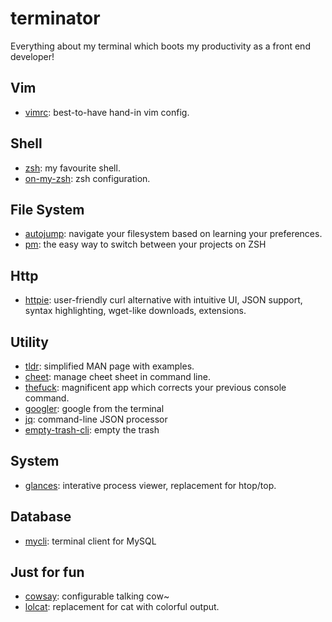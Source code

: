 # terminator

Everything about my terminal which boots my productivity as a front end developer!

## Vim
* [vimrc](https://github.com/amix/vimrc): best-to-have hand-in vim config.

## Shell
* [zsh](https://www.zsh.org/): my favourite shell.
* [on-my-zsh](https://github.com/robbyrussell/oh-my-zsh): zsh configuration.

## File System
* [autojump](https://github.com/wting/autojump): navigate your filesystem based on learning your preferences.
* [pm](https://github.com/Angelmmiguel/pm): the easy way to switch between your projects on ZSH

## Http
* [httpie](https://github.com/jakubroztocil/httpie/): user-friendly curl alternative with intuitive UI, JSON support, syntax highlighting, wget-like downloads, extensions.

## Utility
* [tldr](https://github.com/raylee/tldr): simplified MAN page with examples.
* [cheet](https://github.com/chrisallenlane/cheat): manage cheet sheet in command line.
* [thefuck](https://github.com/nvbn/thefuck): magnificent app which corrects your previous console command.
* [googler](https://github.com/jarun/googler): google from the terminal
* [jq](https://github.com/stedolan/jq): command-line JSON processor
* [empty-trash-cli](https://github.com/sindresorhus/empty-trash-cli): empty the trash

## System
* [glances](https://github.com/nicolargo/glances): interative process viewer, replacement for htop/top.

## Database
* [mycli](https://github.com/dbcli/mycli): terminal client for MySQL

## Just for fun
* [cowsay](https://github.com/piuccio/cowsay): configurable talking cow~
* [lolcat](https://github.com/busyloop/lolcat): replacement for cat with colorful output. 
